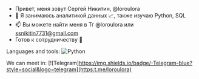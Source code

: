 - Привет, меня зовут Сергей Никитин, @loroulora
- 👀 Я занимаюсь аналитикой данных  📈, также изучаю Python, SQL
- 📫 Вы можете найти меня в Тг @loroulora или ssnikitin7731@gmail.com
- Готов к сотрудничеству 🤝

Languages and tools:
![Python](https://img.shields.io/badge/-Python-brightgreen?style=flat-square&logo=Python)

We can meet in:
[![Telegram]https://img.shields.io/badge/-Telegram-blue?style=social&logo=telegram](https:t.me/loroulora)

<!---
loroulora/loroulora is a ✨ special ✨ repository because its `README.md` (this file) appears on your GitHub profile.
You can click the Preview link to take a look at your changes.
--->

